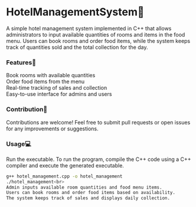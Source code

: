 # HotelManagementSystem🏨

A simple hotel management system implemented in C++ that allows administrators to input available quantities of rooms and items in the food menu. Users can book rooms and order food items, while the system keeps track of quantities sold and the total collection for the day.

### Features📌
Book rooms with available quantities<br>
Order food items from the menu<br>
Real-time tracking of sales and collection<br>
Easy-to-use interface for admins and users<br>

### Contribution🤝
Contributions are welcome! Feel free to submit pull requests or open issues for any improvements or suggestions.<br>

### Usage💻
Run the executable.
To run the program, compile the C++ code using a C++ compiler and execute the generated executable.
```bash
g++ hotel_management.cpp -o hotel_management
./hotel_management<br>
Admin inputs available room quantities and food menu items.
Users can book rooms and order food items based on availability.
The system keeps track of sales and displays daily collection.
